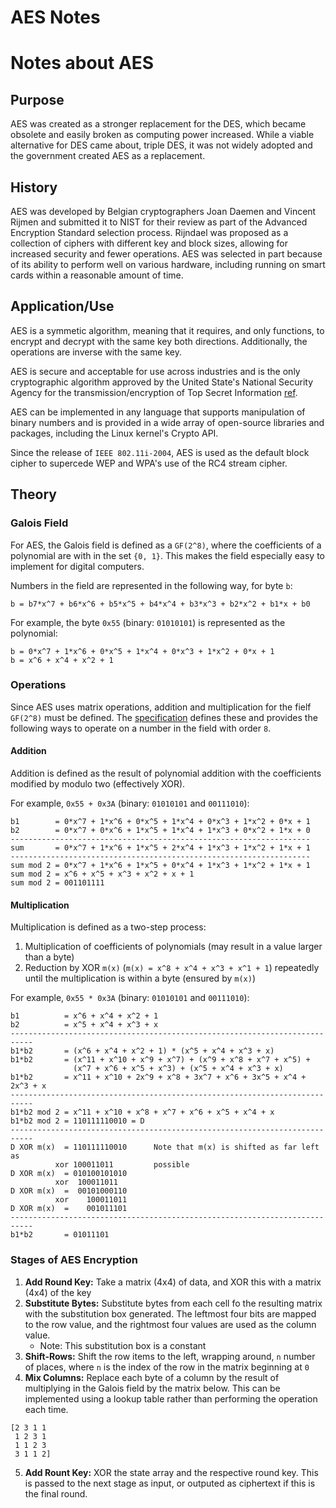 # AES Notes
# Notes about AES
## Purpose
AES was created as a stronger replacement for the DES, which became obsolete and
easily broken as computing power increased. While a viable alternative for DES 
came about, triple DES, it was not widely adopted and the government created AES
as a replacement. 

## History
AES was developed by Belgian cryptographers Joan Daemen and Vincent Rijmen and
submitted it to NIST for their review as part of the Advanced Encryption
Standard selection process. Rijndael was proposed as a collection of ciphers
with different key and block sizes, allowing for increased security and fewer
operations. AES was selected in part because of its ability to perform well on various
hardware, including running on smart cards within a reasonable amount of time.

## Application/Use
AES is a symmetic algorithm, meaning that it requires, and only functions, to
encrypt and decrypt with the same key both directions. Additionally, the
operations are inverse with the same key. 

AES is secure and acceptable for use across industries and is the only
cryptographic algorithm approved by the United State's National Security Agency
for the transmission/encryption of Top Secret Information
[ref](https://web.archive.org/web/20101106122007/http://csrc.nist.gov/groups/ST/toolkit/documents/aes/CNSS15FS.pdf).

AES can be implemented in any language that supports manipulation of binary
numbers and is provided in a wide array of open-source libraries and packages,
including the Linux kernel's Crypto API.

Since the release of `IEEE 802.11i-2004`, AES is used as the default block
cipher to supercede WEP and WPA's use of the RC4 stream cipher.

## Theory
### Galois Field
For AES, the Galois field is defined as a `GF(2^8)`, where the coefficients of a
polynomial are with in the set `{0, 1}`. This makes the field especially easy to
implement for digital computers.

Numbers in the field are represented in the following way, for byte `b`:
```
b = b7*x^7 + b6*x^6 + b5*x^5 + b4*x^4 + b3*x^3 + b2*x^2 + b1*x + b0
```

For example, the byte `0x55` (binary: `01010101`) is represented as the
polynomial:
```
b = 0*x^7 + 1*x^6 + 0*x^5 + 1*x^4 + 0*x^3 + 1*x^2 + 0*x + 1
b = x^6 + x^4 + x^2 + 1
```

### Operations
Since AES uses matrix operations, addition and multiplication for the fielf
`GF(2^8)` must be defined. The
[specification](https://csrc.nist.gov/csrc/media/projects/cryptographic-standards-and-guidelines/documents/aes-development/rijndael-ammended.pdf)
defines these and provides the following ways to operate on a number in the
field with order `8`.

#### Addition
Addition is defined as the result of polynomial addition with the coefficients
modified by modulo two (effectively XOR).

For example, `0x55 + 0x3A` (binary: `01010101` and `00111010`):
```
b1        = 0*x^7 + 1*x^6 + 0*x^5 + 1*x^4 + 0*x^3 + 1*x^2 + 0*x + 1
b2        = 0*x^7 + 0*x^6 + 1*x^5 + 1*x^4 + 1*x^3 + 0*x^2 + 1*x + 0
-------------------------------------------------------------------
sum       = 0*x^7 + 1*x^6 + 1*x^5 + 2*x^4 + 1*x^3 + 1*x^2 + 1*x + 1
-------------------------------------------------------------------
sum mod 2 = 0*x^7 + 1*x^6 + 1*x^5 + 0*x^4 + 1*x^3 + 1*x^2 + 1*x + 1
sum mod 2 = x^6 + x^5 + x^3 + x^2 + x + 1
sum mod 2 = 001101111
```

#### Multiplication
Multiplication is defined as a two-step process:
1. Multiplication of coefficients of polynomials (may result in a value larger
   than a byte)
2. Reduction by XOR `m(x)` (`m(x) = x^8 + x^4 + x^3 + x^1 + 1`) repeatedly until 
   the multiplication is within a byte (ensured by `m(x)`)

For example, `0x55 * 0x3A` (binary: `01010101` and `00111010`):
```
b1          = x^6 + x^4 + x^2 + 1
b2          = x^5 + x^4 + x^3 + x
---------------------------------------------------------------------------
b1*b2       = (x^6 + x^4 + x^2 + 1) * (x^5 + x^4 + x^3 + x)
b1*b2       = (x^11 + x^10 + x^9 + x^7) + (x^9 + x^8 + x^7 + x^5) + 
              (x^7 + x^6 + x^5 + x^3) + (x^5 + x^4 + x^3 + x)
b1*b2       = x^11 + x^10 + 2x^9 + x^8 + 3x^7 + x^6 + 3x^5 + x^4 + 2x^3 + x
---------------------------------------------------------------------------
b1*b2 mod 2 = x^11 + x^10 + x^8 + x^7 + x^6 + x^5 + x^4 + x
b1*b2 mod 2 = 110111110010 = D
---------------------------------------------------------------------------
D XOR m(x)  = 110111110010      Note that m(x) is shifted as far left as 
          xor 100011011         possible
D XOR m(x)  = 010100101010
          xor  100011011
D XOR m(x)  =  00101000110
          xor    100011011
D XOR m(x)  =    001011101
---------------------------------------------------------------------------
b1*b2       = 01011101
```

### Stages of AES Encryption
1. __Add Round Key:__ Take a matrix (4x4) of data, and XOR this with a matrix
   (4x4) of the key
2. __Substitute Bytes:__ Substitute bytes from each cell fo the resulting matrix
   with the substitution box generated. The leftmost four bits are mapped to the
   row value, and the rightmost four values are used as the column value.
   * Note: This substitution box is a constant
3. __Shift-Rows:__ Shift the row items to the left, wrapping around, `n` number
   of places, where `n` is the index of the row in the matrix beginning at `0`
4. __Mix Columns:__ Replace each byte of a column by the result of multiplying
   in the Galois field by the matrix below. This can be implemented using a
   lookup table rather than performing the operation each time.
```
[2 3 1 1
 1 2 3 1
 1 1 2 3
 3 1 1 2]
```
5. __Add Rount Key:__ XOR the state array and the respective round key. This is
   passed to the next stage as input, or outputed as ciphertext if this is the
   final round.
